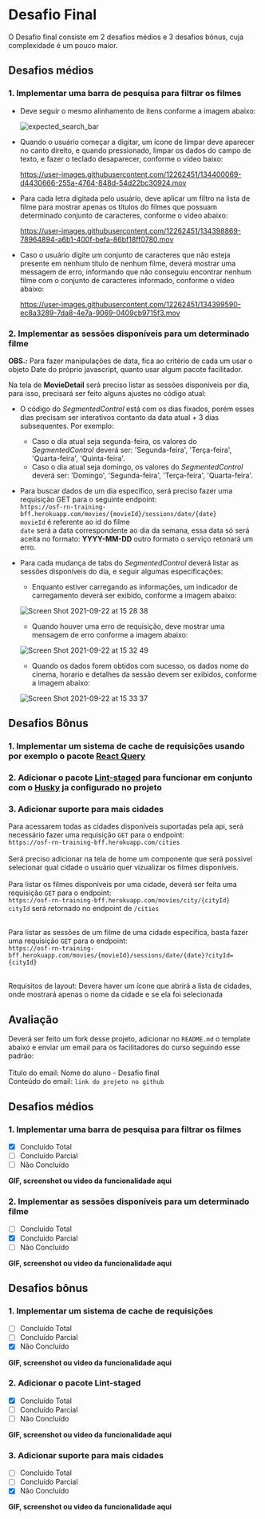 # Desafio Final

O Desafio final consiste em 2 desafios médios e 3 desafios bônus, cuja complexidade é um pouco maior.

## Desafios médios

### 1. Implementar uma barra de pesquisa para filtrar os filmes

* Deve seguir o mesmo alinhamento de itens conforme a imagem abaixo:

  ![expected_search_bar](https://user-images.githubusercontent.com/12262451/134399887-50d5e821-d100-44bd-838f-1a200c0bd8fb.png)


* Quando o usuário começar a digitar, um ícone de limpar deve aparecer no canto direito, e quando pressionado, limpar os dados do campo de     texto, e fazer o teclado desaparecer, conforme o vídeo baixo:


  https://user-images.githubusercontent.com/12262451/134400069-d4430666-255a-4764-848d-54d22bc30924.mov


* Para cada letra digitada pelo usuário, deve aplicar um filtro na lista de filme para mostrar apenas os títulos do filmes que possuam determinado conjunto de caracteres, conforme o vídeo abaixo:


  https://user-images.githubusercontent.com/12262451/134398869-78964894-a6b1-400f-befa-86bf18ff0780.mov


* Caso o usuário digite um conjunto de caracteres que não esteja presente em nenhum título de nenhum filme, deverá mostrar uma messagem de erro, informando que não conseguiu encontrar nenhum filme com o conjunto de caracteres informado, conforme o vídeo abaixo:
  

  https://user-images.githubusercontent.com/12262451/134399590-ec8a3289-7da8-4e7a-9069-0409cb9715f3.mov


### 2. Implementar as sessões disponíveis para um determinado filme

**OBS.:** Para fazer manipulações de data, fica ao critério de cada um usar o objeto Date do próprio javascript, quanto usar algum pacote facilitador.

Na tela de **MovieDetail** será preciso listar as sessões disponíveis por dia, para isso, precisará ser feito alguns ajustes no código atual:

* O código do *SegmentedControl* está com os dias fixados, porém esses dias precisam ser interativos contanto da data atual + 3 dias subsequentes. Por exemplo:
    * Caso o dia atual seja segunda-feira, os valores do *SegmentedControl* deverá ser: 'Segunda-feira', 'Terça-feira', 'Quarta-feira', 'Quinta-feira'.
    * Caso o dia atual seja domingo, os valores do *SegmentedControl* deverá ser: 'Domingo', 'Segunda-feira', 'Terça-feira', 'Quarta-feira'.
    
* Para buscar dados de um dia específico, será preciso fazer uma requisição GET para o seguinte endpoint: <br />
`https://osf-rn-training-bff.herokuapp.com/movies/{movieId}/sessions/date/{date}`<br />
`movieId` é referente ao id do filme <br />
`date` será a data correspondente ao dia da semana, essa data só será aceita no formato: <b>YYYY-MM-DD</b> outro formato o serviço retonará um erro.

* Para cada mudança de tabs do *SegmentedControl* deverá listar as sessões disponíveis do dia, e seguir algumas especificações:
    <br />
    * Enquanto estiver carregando as informações, um indicador de carregamento deverá ser exibido, conforme a imagem abaixo: 
    
    ![Screen Shot 2021-09-22 at 15 28 38](https://user-images.githubusercontent.com/12262451/134400967-13089f84-f2e0-46e9-8640-143eb33fd9e3.png)

    * Quando houver uma erro de requisição, deve mostrar uma mensagem de erro conforme a imagem abaixo: <br />
    
    ![Screen Shot 2021-09-22 at 15 32 49](https://user-images.githubusercontent.com/12262451/134401588-d24401b0-616b-4951-9ba4-3292beec0660.png)

    * Quando os dados forem obtidos com sucesso, os dados nome do cinema, horario e detalhes da sessão devem ser exibidos, conforme a imagem abaixo:
    
    ![Screen Shot 2021-09-22 at 15 33 37](https://user-images.githubusercontent.com/12262451/134401704-bd633207-e9d5-4d27-9c25-d2e2d3af33cd.png)

## Desafios Bônus

### 1. Implementar um sistema de cache de requisições usando por exemplo o pacote [React Query](https://react-query.tanstack.com/)

### 2. Adicionar o pacote [Lint-staged](https://github.com/okonet/lint-staged) para funcionar em conjunto com o [Husky](https://github.com/typicode/husky) ja configurado no projeto

### 3. Adicionar suporte para mais cidades

  Para acessarem todas as cidades disponíveis suportadas pela api, será necessário fazer uma requisição `GET` para o endpoint:<br />
  `https://osf-rn-training-bff.herokuapp.com/cities`
  <br />
  <br />
  Será preciso adicionar na tela de home um componente que será possivel selecionar qual cidade o usuário quer vizualizar os filmes disponíveis. <br /><br />
  Para listar os filmes disponíveis por uma cidade, deverá ser feita uma requisição `GET` para o endpoint:<br />
  `https://osf-rn-training-bff.herokuapp.com/movies/city/{cityId}`<br />
  `cityId` será retornado no endpoint de `/cities` <br /><br />
  
  Para listar as sessões de um filme de uma cidade específica, basta fazer uma requisição `GET` para o endpoint:<br />
  `https://osf-rn-training-bff.herokuapp.com/movies/{movieId}/sessions/date/{date}?cityId={cityId}`<br /><br />
  
  Requisitos de layout:
  Devera haver um ícone que abrirá a lista de cidades, onde mostrará apenas o nome da cidade e se ela foi selecionada

    
## Avaliação

Deverá ser feito um fork desse projeto, adicionar no `README.md` o template abaixo e enviar um email para os facilitadores do curso seguindo esse padrão:<br /><br />
Título do email: Nome do aluno - Desafio final<br />
Conteúdo do email: `link do projeto no github`

## Desafios médios

### 1. Implementar uma barra de pesquisa para filtrar os filmes
- [x] Concluído Total
- [ ] Concluído Parcial
- [ ] Não Concluído

**GIF, screenshot ou video da funcionalidade aqui**

### 2. Implementar as sessões disponíveis para um determinado filme
- [ ] Concluído Total
- [x] Concluído Parcial
- [ ] Não Concluído

**GIF, screenshot ou video da funcionalidade aqui**

## Desafios bônus

### 1. Implementar um sistema de cache de requisições
- [ ] Concluído Total
- [ ] Concluído Parcial
- [x] Não Concluído

**GIF, screenshot ou video da funcionalidade aqui**

### 2. Adicionar o pacote Lint-staged
- [x] Concluído Total
- [ ] Concluído Parcial
- [ ] Não Concluído

**GIF, screenshot ou video da funcionalidade aqui**

### 3. Adicionar suporte para mais cidades
- [ ] Concluído Total
- [ ] Concluído Parcial
- [x] Não Concluído

**GIF, screenshot ou video da funcionalidade aqui**

